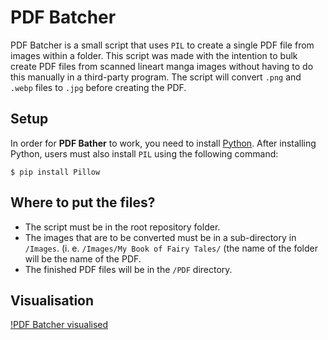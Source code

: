 # PDF Batcher
PDF Batcher is a small script that uses `PIL` to create a single PDF file from images within a folder. This script was made with the intention to bulk create PDF files from scanned lineart manga images without having to do this manually in a third-party program. The script will convert `.png` and `.webp` files to `.jpg` before creating the PDF.

## Setup
In order for **PDF Bather** to work, you need to install [Python](https://www.python.org/). After installing Python, users must also install `PIL` using the following command:
```
$ pip install Pillow
```

## Where to put the files?
- The script must be in the root repository folder.
- The images that are to be converted must be in a sub-directory in `/Images`. (i. e. `/Images/My Book of Fairy Tales/` (the name of the folder will be the name of the PDF.
- The finished PDF files will be in the `/PDF` directory.

## Visualisation
[!PDF Batcher visualised](https://i.imgur.com/ILlVO6V.png)
